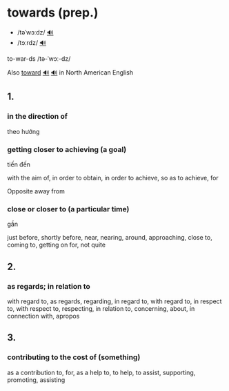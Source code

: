 # towards (prep.)

- /təˈwɔːdz/ [🔊](https://www.oxfordlearnersdictionaries.com/media/english/uk_pron/p/pro/profo/profound__gb_1.mp3)
- /tɔːrdz/ [🔊](https://www.oxfordlearnersdictionaries.com/media/english/uk_pron/p/pro/profo/profound__gb_1.mp3)

to-war-ds /tə-ˈwɔː-dz/

Also [toward]() [🔊](https://www.oxfordlearnersdictionaries.com/media/english/uk_pron/t/tow/towar/toward__gb_1.mp3) [🔊](https://www.oxfordlearnersdictionaries.com/media/english/us_pron/t/tow/towar/toward__us_1_rr.mp3) in North American English

## 1.

### in the direction of

theo hướng

### getting closer to achieving (a goal)

tiến đến

with the aim of, in order to obtain, in order to achieve, so as to achieve, for

Opposite away from

### close or closer to (a particular time)

gần

just before, shortly before, near, nearing, around, approaching, close to, coming to, getting on for, not quite

## 2.

### as regards; in relation to

with regard to, as regards, regarding, in regard to, with regard to, in respect to, with respect to, respecting, in relation to, concerning, about, in connection with, apropos

## 3.

### contributing to the cost of (something)

as a contribution to, for, as a help to, to help, to assist, supporting, promoting, assisting
